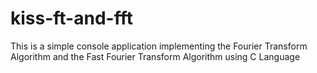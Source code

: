# kiss-ft-and-fft
This is a simple console application implementing the Fourier Transform Algorithm and the Fast Fourier Transform Algorithm using C Language
